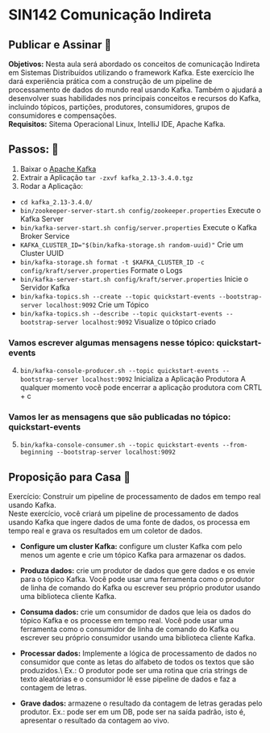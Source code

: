 # SIN142  Comunicação Indireta
## Publicar e Assinar :checkered_flag:
**Objetivos:** Nesta aula será abordado os conceitos de comunicação Indireta em Sistemas Distribuídos utilizando o framework Kafka.
Este exercício lhe dará experiência prática com a construção de um pipeline de processamento de dados do mundo real usando Kafka. Também o ajudará a desenvolver suas habilidades nos principais conceitos e recursos do Kafka, incluindo tópicos, partições, produtores, consumidores, grupos de consumidores e compensações.\
**Requisitos:** Sitema Operacional Linux, IntelliJ IDE, Apache Kafka.

## Passos: :running:

1. Baixar o [Apache Kafka](https://dlcdn.apache.org/kafka/3.4.0/kafka_2.13-3.4.0.tgz)
2. Extrair a Aplicação `tar -zxvf kafka_2.13-3.4.0.tgz`
3. Rodar a Aplicação:
* `cd kafka_2.13-3.4.0/`
* `bin/zookeeper-server-start.sh config/zookeeper.properties` Execute o Kafka Server
* `bin/kafka-server-start.sh config/server.properties` Execute o Kafka Broker Service
* `KAFKA_CLUSTER_ID="$(bin/kafka-storage.sh random-uuid)"` Crie um Cluster UUID
* `bin/kafka-storage.sh format -t $KAFKA_CLUSTER_ID -c config/kraft/server.properties` Formate o Logs
* `bin/kafka-server-start.sh config/kraft/server.properties` Inicie o Servidor Kafka
* `bin/kafka-topics.sh --create --topic quickstart-events --bootstrap-server localhost:9092` Crie um Tópico
* `bin/kafka-topics.sh --describe --topic quickstart-events --bootstrap-server localhost:9092` Visualize o tópico criado
### Vamos escrever algumas mensagens nesse tópico: quickstart-events
4. `bin/kafka-console-producer.sh --topic quickstart-events --bootstrap-server localhost:9092` Inicializa a Aplicação Produtora
A qualquer momento você pode encerrar a aplicação produtora com CRTL + c
### Vamos ler as mensagens que são publicadas no tópico: quickstart-events
5. `bin/kafka-console-consumer.sh --topic quickstart-events --from-beginning --bootstrap-server localhost:9092`


## Proposição para Casa :door:

Exercício: Construir um pipeline de processamento de dados em tempo real usando Kafka.\
Neste exercício, você criará um pipeline de processamento de dados usando Kafka que ingere dados de uma fonte de dados, os processa em tempo real e grava os resultados em um coletor de dados.

* **Configure um cluster Kafka:** configure um cluster Kafka com pelo menos um agente e crie um tópico Kafka para armazenar os dados.

* **Produza dados:** crie um produtor de dados que gere dados e os envie para o tópico Kafka. Você pode usar uma ferramenta como o produtor de linha de comando do Kafka ou escrever seu próprio produtor usando uma biblioteca cliente Kafka.

* **Consuma dados:** crie um consumidor de dados que leia os dados do tópico Kafka e os processe em tempo real. Você pode usar uma ferramenta como o consumidor de linha de comando do Kafka ou escrever seu próprio consumidor usando uma biblioteca cliente Kafka.

* **Processar dados:** Implemente a lógica de processamento de dados no consumidor que conte as letas do alfabeto de todos os textos que são produzidos.\ Ex.: O produtor pode ser uma rotina que cria strings de texto aleatórias e o consumidor lê esse pipeline de dados e faz a contagem de letras.

* **Grave dados:** armazene o resultado da contagem de letras geradas pelo produtor. Ex.: pode ser em um DB, pode ser na saída padrão, isto é, apresentar o resultado da contagem ao vivo.
